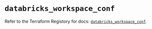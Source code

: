 # `databricks_workspace_conf`

Refer to the Terraform Registory for docs: [`databricks_workspace_conf`](https://registry.terraform.io/providers/databricks/databricks/1.33.0/docs/resources/workspace_conf).
